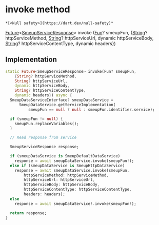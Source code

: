 


# invoke method




    *[<Null safety>](https://dart.dev/null-safety)*




[Future](https://api.flutter.dev/flutter/dart-async/Future-class.html)&lt;[SmeupServiceResponse](../../smeup_services_smeup_service_response/SmeupServiceResponse-class.md)> invoke
([Fun](../../smeup_models_fun/Fun-class.md)? smeupFun, {[String](https://api.flutter.dev/flutter/dart-core/String-class.html)? httpServiceMethod, [String](https://api.flutter.dev/flutter/dart-core/String-class.html)? httpServiceUrl, dynamic httpServiceBody, [String](https://api.flutter.dev/flutter/dart-core/String-class.html)? httpServiceContentType, dynamic headers})








## Implementation

```dart
static Future<SmeupServiceResponse> invoke(Fun? smeupFun,
    {String? httpServiceMethod,
    String? httpServiceUrl,
    dynamic httpServiceBody,
    String? httpServiceContentType,
    dynamic headers}) async {
  SmeupDataServiceInterface? smeupDataService =
      SmeupDataService.getServiceImplementation(
          smeupFun == null ? null : smeupFun.identifier.service);

  if (smeupFun != null) {
    smeupFun.replaceVariables();
  }

  // Read response from service

  SmeupServiceResponse response;

  if (smeupDataService is SmeupDefaultDataService)
    response = await smeupDataService.invoke(smeupFun!);
  else if (smeupDataService is SmeupHttpDataService)
    response = await smeupDataService.invoke(smeupFun,
        httpServiceMethod: httpServiceMethod,
        httpServiceUrl: httpServiceUrl,
        httpServiceBody: httpServiceBody,
        httpServiceContentType: httpServiceContentType,
        headers: headers);
  else
    response = await smeupDataService!.invoke(smeupFun!);

  return response;
}
```







